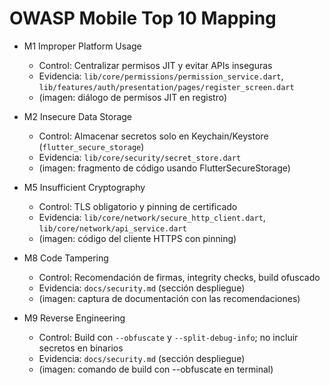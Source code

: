 ﻿# OWASP Mobile Top 10 Mapping

- M1 Improper Platform Usage
  - Control: Centralizar permisos JIT y evitar APIs inseguras
  - Evidencia: `lib/core/permissions/permission_service.dart`, `lib/features/auth/presentation/pages/register_screen.dart`
  - (imagen: diálogo de permisos JIT en registro)

- M2 Insecure Data Storage
  - Control: Almacenar secretos solo en Keychain/Keystore (`flutter_secure_storage`)
  - Evidencia: `lib/core/security/secret_store.dart`
  - (imagen: fragmento de código usando FlutterSecureStorage)

- M5 Insufficient Cryptography
  - Control: TLS obligatorio y pinning de certificado
  - Evidencia: `lib/core/network/secure_http_client.dart`, `lib/core/network/api_service.dart`
  - (imagen: código del cliente HTTPS con pinning)

- M8 Code Tampering
  - Control: Recomendación de firmas, integrity checks, build ofuscado
  - Evidencia: `docs/security.md` (sección despliegue)
  - (imagen: captura de documentación con las recomendaciones)

- M9 Reverse Engineering
  - Control: Build con `--obfuscate` y `--split-debug-info`; no incluir secretos en binarios
  - Evidencia: `docs/security.md` (sección despliegue)
  - (imagen: comando de build con --obfuscate en terminal)
